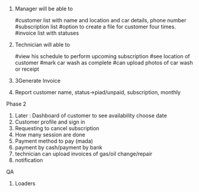 1. Manager will be able to  

    #customer list with name and location and car details, phone number
    #subscription list
    #option to create a file for customer four times.
    #invoice list with statuses 

2. Technician will able to

    #view his schedule to perform upcoming subscription
    #see location of customer
    #mark car wash as complete
    #can upload photos of car wash or receipt
3. 3Generate Invoice


4. Report
customer name, status->piad/unpaid, subscription, monthly


Phase 2
1. Later : Dashboard of customer to see availability choose date 
2. Customer profile and sign in
3. Requesting to cancel subscription 
4. How many session are done 
5. Payment method to pay (mada)
6. payment by cash/payment by bank 
7. technician can upload invoices of gas/oil change/repair 
8. notification

QA

1. Loaders


